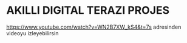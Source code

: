 # AKILLI DIGITAL TERAZI PROJES
https://www.youtube.com/watch?v=WN2B7XW_kS4&t=7s adresinden videoyu izleyebilirsin
